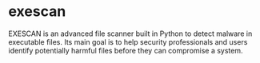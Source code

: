 # exescan
EXESCAN is an advanced file scanner built in Python to detect malware in executable files. Its main goal is to help security professionals and users identify potentially harmful files before they can compromise a system.
